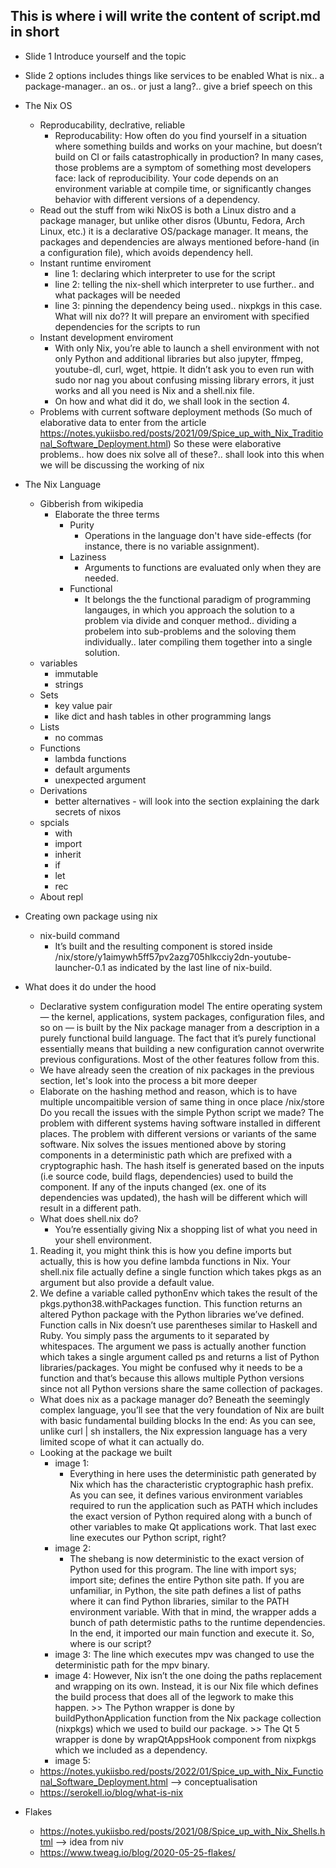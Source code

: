 ## This is where i will write the content of script.md in short

* Slide 1
	Introduce yourself and the topic

* Slide 2
	options includes things like services to be enabled
	What is nix.. a package-manager.. an os.. or just a lang?.. give a brief speech on this

* The Nix OS
	- Reproducability, declrative, reliable
		* Reproducability: How often do you find yourself in a situation where something builds and works on your machine, but doesn’t build on CI 
		or fails catastrophically in production?
		In many cases, those problems are a symptom of something most developers face: lack of reproducibility. 
		Your code depends on an environment variable at compile time, or significantly changes behavior with different versions of a dependency.
	- Read out the stuff from wiki
	NixOS is both a Linux distro and a package manager, but unlike other disros (Ubuntu, Fedora, Arch Linux, etc.) it is a declarative OS/package manager. 
	It means, the packages and dependencies are always mentioned before-hand (in a configuration file), which avoids dependency hell.
	- Instant runtime enviroment
		- line 1: declaring which interpreter to use for the script
		- line 2: telling the nix-shell which interpreter to use further.. and what packages will be needed
		- line 3: pinning the dependency being used.. nixpkgs in this case.
		What will nix do??
			It will prepare an enviroment with specified dependencies for the scripts to run
	- Instant development enviroment
	  	- With only Nix, you’re able to launch a shell environment with not only Python and additional libraries but also jupyter, ffmpeg, youtube-dl, curl, wget, httpie.
	   	  It didn’t ask you to even run with sudo nor nag you about confusing missing library errors, it just works and all you need is Nix and a shell.nix file.
		- On how and what did it do, we shall look in the section 4.
	- Problems with current software deployment methods
		(So much of elaborative data to enter from the article https://notes.yukiisbo.red/posts/2021/09/Spice_up_with_Nix_Traditional_Software_Deployment.html)
		So these were elaborative problems.. how does nix solve all of these?.. shall look into this when we will be discussing the working of nix

* The Nix Language
	- Gibberish from wikipedia
		- Elaborate the three terms
			* Purity
				- Operations in the language don't have side-effects (for instance, there is no variable assignment).
			* Laziness
				- Arguments to functions are evaluated only when they are needed.
			* Functional
				- It belongs the the functional paradigm of programming langauges, in which you approach the solution to
				a problem via divide and conquer method.. dividing a probelem into sub-problems and the soloving them 
				individually.. later compiling them together into a single solution.
	- variables
		* immutable
		* strings
	- Sets
		* key value pair
		* like dict and hash tables in other programming langs
	- Lists
		* no commas
	- Functions
		* lambda functions
		* default arguments
		* unexpected argument
	- Derivations
		* better alternatives - will look into the section explaining the dark secrets of nixos
	- spcials
		* with
		* import
		* inherit
		* if 
		* let
		* rec
	- About repl

* Creating own package using nix
	- nix-build command
		* It’s built and the resulting component is stored inside /nix/store/y1aimywh5ff57pv2azg705hlkcciy2dn-youtube-launcher-0.1 as indicated by the last line of nix-build.

* What does it do under the hood
	- Declarative system configuration model
		The entire operating system — the kernel, applications, system packages, configuration files, and so on — is built by the Nix package manager from a description 
		in a purely functional build language. The fact that it’s purely functional essentially means that building a new configuration cannot overwrite previous configurations. 
		Most of the other features follow from this. 
	- We have already seen the creation of nix packages in the previous section, let's look into the process a bit more deeper
	- Elaborate on the hashing method and reason, which is to have multiple uncompaitible version of same thing in once place /nix/store
	  Do you recall the issues with the simple Python script we made?
		The problem with different systems having software installed in different places.
		The problem with different versions or variants of the same software.
	  Nix solves the issues mentioned above by storing components in a deterministic path which are prefixed with a cryptographic hash.
	  The hash itself is generated based on the inputs (i.e source code, build flags, dependencies) used to build the component.
	  If any of the inputs changed (ex. one of its dependencies was updated), the hash will be different which will result in a different path. 
	- What does shell.nix do?
		 - You’re essentially giving Nix a shopping list of what you need in your shell environment. 
	1) Reading it, you might think this is how you define imports but actually, this is how you define lambda functions in Nix.
	   Your shell.nix file actually define a single function which takes pkgs as an argument but also provide a default value. 
	2) We define a variable called pythonEnv which takes the result of the pkgs.python38.withPackages function. This function returns 
	   an altered Python package with the Python libraries we’ve defined.
	   Function calls in Nix doesn’t use parentheses similar to Haskell and Ruby. You simply pass the arguments to it separated by whitespaces.
	   The argument we pass is actually another function which takes a single argument called ps and returns a list of Python libraries/packages.
	   You might be confused why it needs to be a function and that’s because this allows multiple Python versions since not all Python versions 
	   share the same collection of packages. 
	- What does nix as a package manager do?
	   Beneath the seemingly complex language, you’ll see that the very foundation of Nix are built with basic fundamental building blocks
	   In the end: 
	   As you can see, unlike curl | sh installers, the Nix expression language has a very limited scope of what it can actually do.
	- Looking at the package we built
		- image 1: 
			* Everything in here uses the deterministic path generated by Nix which has the characteristic cryptographic hash prefix.
			  As you can see, it defines various environment variables required to run the application such as PATH which includes the exact version of Python required along 
			  with a bunch of other variables to make Qt applications work.
			  That last exec line executes our Python script, right? 
		- image 2: 
			*  The shebang is now deterministic to the exact version of Python used for this program.
			   The line with import sys; import site; defines the entire Python site path.
			   If you are unfamiliar, in Python, the site path defines a list of paths where it can find Python libraries, similar to the PATH environment variable.
			   With that in mind, the wrapper adds a bunch of path determistic paths to the runtime dependencies. 
			   In the end, it imported our main function and execute it.
			   So, where is our script?
		- image 3: 
			   The line which executes mpv was changed to use the deterministic path for the mpv binary. 
		- image 4: 
			    However, Nix isn’t the one doing the paths replacement and wrapping on its own.
				Instead, it is our Nix file which defines the build process that does all of the legwork to make this happen.
				>> The Python wrapper is done by buildPythonApplication function from the Nix package collection (nixpkgs) which we used to build our package.
				>> The Qt 5 wrapper is done by wrapQtAppsHook component from nixpkgs which we included as a dependency.
		- image 5: 
	- https://notes.yukiisbo.red/posts/2022/01/Spice_up_with_Nix_Functional_Software_Deployment.html --> conceptualisation
	- https://serokell.io/blog/what-is-nix

* Flakes
	- https://notes.yukiisbo.red/posts/2021/08/Spice_up_with_Nix_Shells.html --> idea from niv
	- https://www.tweag.io/blog/2020-05-25-flakes/
